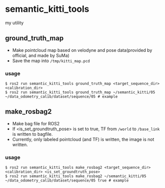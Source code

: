 semantic_kitti_tools
====

my utility

## ground_truth_map
* Make pointcloud map based on velodyne and pose data(provided by official, and made by SuMa)
* Save the map into `/tmp/kitti_map.pcd`

### usage
```
$ ros2 run semantic_kitti_tools ground_truth_map <target_sequence_dir> <calibration_dir>
$ ros2 run semantic_kitti_tools ground_truth_map ~/semantic_kitti/05  ~/data_odometry_calib/dataset/sequence/05 # example
```

## make_rosbag2
* Make bag file for ROS2
* If \<is_set_groundtruth_pose\> is set to true, TF from `/world` to `/base_link` is written to bagfile.
* Currently, only labeled pointcloud (and TF) is written, the image is not written.

### usage
```
$ ros2 run semantic_kitti_tools make_rosbag2 <target_sequence_dir> <calibration_dir> <is_set_groundtruth_pose>
$ ros2 run semantic_kitti_tools make_rosbag2 ~/semantic_kitti/05  ~/data_odometry_calib/dataset/sequence/05 true # example
```
